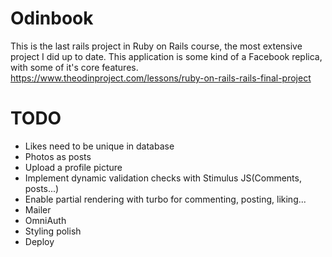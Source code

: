 # Odinbook

This is the last rails project in Ruby on Rails course, the most extensive project I did up to date.
This application is some kind of a Facebook replica, with some of it's core features.
https://www.theodinproject.com/lessons/ruby-on-rails-rails-final-project

# TODO

* Likes need to be unique in database
* Photos as posts
* Upload a profile picture
* Implement dynamic validation checks with Stimulus JS(Comments, posts...)
* Enable partial rendering with turbo for commenting, posting, liking...
* Mailer
* OmniAuth
* Styling polish
* Deploy

